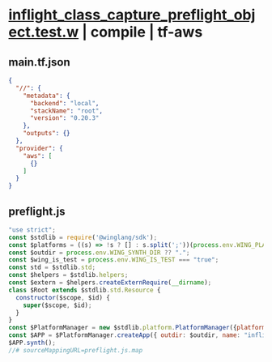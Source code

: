 # [inflight_class_capture_preflight_object.test.w](../../../../../examples/tests/valid/inflight_class_capture_preflight_object.test.w) | compile | tf-aws

## main.tf.json
```json
{
  "//": {
    "metadata": {
      "backend": "local",
      "stackName": "root",
      "version": "0.20.3"
    },
    "outputs": {}
  },
  "provider": {
    "aws": [
      {}
    ]
  }
}
```

## preflight.js
```js
"use strict";
const $stdlib = require('@winglang/sdk');
const $platforms = ((s) => !s ? [] : s.split(';'))(process.env.WING_PLATFORMS);
const $outdir = process.env.WING_SYNTH_DIR ?? ".";
const $wing_is_test = process.env.WING_IS_TEST === "true";
const std = $stdlib.std;
const $helpers = $stdlib.helpers;
const $extern = $helpers.createExternRequire(__dirname);
class $Root extends $stdlib.std.Resource {
  constructor($scope, $id) {
    super($scope, $id);
  }
}
const $PlatformManager = new $stdlib.platform.PlatformManager({platformPaths: $platforms});
const $APP = $PlatformManager.createApp({ outdir: $outdir, name: "inflight_class_capture_preflight_object.test", rootConstruct: $Root, isTestEnvironment: $wing_is_test, entrypointDir: process.env['WING_SOURCE_DIR'], rootId: process.env['WING_ROOT_ID'] });
$APP.synth();
//# sourceMappingURL=preflight.js.map
```

